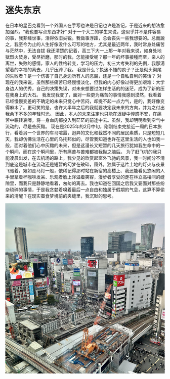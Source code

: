 # 迷失东京

在日本的星巴克看到一个外国人在手写也许是日记也许是游记，于是近来的想法愈加强烈。“我也要写点东西才好”
对于一个大二的学生来说，这似乎并不是件容易的事，我非经世事，活得依旧尖锐。我做事浮躁，总会丧失一些我想要的。总而說之，我至今为止的人生好像没什么可写的地方，尤其是最近两年，我时常身处痛苦与茫然中，无法自拔
我还清楚的记着，高三下大一上那一年对我来说，如身处地狱烈火焚身，受尽折磨，那时的我，怎能接受呢？那一年的坏事接種而至，亲人的离世，失败的感情，家人的性格转变，学习的压力，初三大考失利的先例，我那湯望着的幸福的离去，几乎压跨了我。
我是什么？执迷不悟的疯子？还是彻头彻尾的失败者？是一个伤害了自己身边所有人的恶魔，还是一个自私自利的笑话？
对现在的我来说，虽然那些痛苦已经慢慢淡化，但我的内心好像过得更加艰难：大学身边人的优秀，自己的决策失误，对未来想要过怎样生活的的迷茫，成为了新的压在我身上的大石。
我发现我变了，面对一些更为痛苦的事情我感到漠然，我看着已经慢慢变差的不确定的未来只觉心中苦闷，却提不起一点力气，是的，我好像变得麻木了。更可笑的是，也许大半年之后的我就要决定我未来的方向，并为之付出我余下不多的年轻时光。
因此，本人的未来注定也只能在迟疑中惶惑不安，在痛苦中輾转哀嚎，将一身血肉都投入到茫茫的前途中去。虽然，我却明明看到空气中流动的，尽是些灰黯。
现在是2025年的2月中旬，刚刚结束完接近一周的日本旅行，看着另一个世界的车马喧嚣，迥异的文化和截然不同的居民素质，只是短短几天，我却仿佛生活在心里的乌托邦似的，尽管我知道也许在这里生活的人也如我一般，面对着他们心中灰黯的未来，但是这漫长又短暂的几天旅行犹如我生命中的一个瞬间，而在这个瞬间里，所有痛苦与苦难都被我抛之脑后。
为了赶飞机的我只能凌晨出发，在去机场的路上，我少见的欣赏起窗外飞驰的风景，我一时间分不清到底这是城市在流动还是短暂的幻梦在破碎，窗外，独属于这片土地的灯火与夜景飞驰着，宛如走马灯一般，依稀记得那时站在新宿的高楼上、我还能看见悠闲的人手里拿着杯咖啡发呆、乐观者脸上洋溢着笑容，漫步者享受的走在林立高楼间的缝隙里，而我只是静静地看着，匆匆的离去。我也知道在回国之后我又要面对那些纷杂琐碎的事情，于是我贪婪着嗅着最后一点自由和独属于假期的气息，这算不算偷来的清醒？在现实蚕食梦境前的夹缝里，我沉默的思考。

![logo](images/IMG_7295(20250220-070041).JPG)
